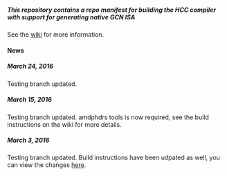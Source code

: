 ##### This repository contains a repo manifest for building the HCC compiler with support for generating native GCN ISA

See the [wiki](https://github.com/RadeonOpenCompute/HCC-Native-GCN-ISA/wiki) for more information.

#### News

##### March 24, 2016

Testing branch updated.

##### March 15, 2016

Testing branch updated.  amdphdrs tools is now required, see the build instructions on the wiki for more details.

##### March 3, 2016

Testing branch updated.  Build instructions have been udpated as well, you can view the changes [here](https://github.com/RadeonOpenCompute/HCC-Native-GCN-ISA/wiki/Home/_compare/9dcbce47744b980add4a5c405331bc88407f4491...44fb388b63a68d989aeb4c6b175337233634f9e2).
